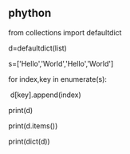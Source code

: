 ## phython

from collections import defaultdict

d=defaultdict(list)

s=['Hello','World','Hello','World']

for index,key in enumerate(s):

​    d[key].append(index)

print(d)

print(d.items())

print(dict(d))